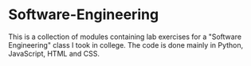 # Software-Engineering
This is a collection of modules containing lab exercises for a "Software Engineering" class I took in college. The code is done mainly in Python, JavaScript, HTML and CSS. 
